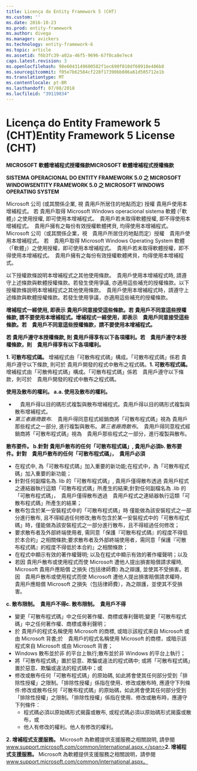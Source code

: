 ```yaml
---
title: Licença do Entity Framework 5 (CHT)
ms.custom: ''
ms.date: 2016-10-23
ms.prod: entity-framework
ms.author: divega
ms.manager: avickers
ms.technology: entity-framework-6
ms.topic: article
ms.assetid: f6b3fc39-a02a-46f5-9696-67f0ca8e7ec4
caps.latest.revision: 3
ms.openlocfilehash: 90e6043149600582f1ec690f010df60918e486b8
ms.sourcegitcommit: f05e7b62584cf228f17390bb086a61d505712e1b
ms.translationtype: MT
ms.contentlocale: pt-BR
ms.lasthandoff: 07/08/2018
ms.locfileid: "39119834"
---
```

# <a name="entity-framework-5-license-cht"></a><span data-ttu-id="75396-102">Licença do Entity Framework 5 (CHT)</span><span class="sxs-lookup"><span data-stu-id="75396-102">Entity Framework 5 License (CHT)</span></span>
<span data-ttu-id="75396-103">**MICROSOFT 軟體增補程式授權條款**</span><span class="sxs-lookup"><span data-stu-id="75396-103">**MICROSOFT 軟體增補程式授權條款**</span></span>

<span data-ttu-id="75396-104">**SISTEMA OPERACIONAL DO ENTITY FRAMEWORK 5.0 之 MICROSOFT WINDOWS**</span><span class="sxs-lookup"><span data-stu-id="75396-104">**ENTITY FRAMEWORK 5.0 之 MICROSOFT WINDOWS OPERATING SYSTEM**</span></span>

<span data-ttu-id="75396-105">Microsoft 公司 (或其關係企業, 視 貴用戶所居住的地點而定) 授權 貴用戶使用本增補程式。 若 貴用戶取得 Microsoft Windows operacional sistema 軟體 (「軟體」) 之使用授權, 即可使用本增補程式。　貴用戶若未取得軟體授權, 即不得使用本增補程式。　貴用戶擁有之每份有效授權軟體拷貝, 均得使用本增補程式。</span><span class="sxs-lookup"><span data-stu-id="75396-105">Microsoft 公司（或其關係企業，視　貴用戶所居住的地點而定）授權　貴用戶使用本增補程式。 若　貴用戶取得 Microsoft Windows Operating System 軟體（「軟體」）之使用授權，即可使用本增補程式。　貴用戶若未取得軟體授權，即不得使用本增補程式。　貴用戶擁有之每份有效授權軟體拷貝，均得使用本增補程式。</span></span>

<span data-ttu-id="75396-106">以下授權款條說明本增補程式之其他使用條款。　貴用戶使用本增補程式時, 請遵守上述條款與軟體授權條款。若發生使用爭議, 亦適用這些補充的授權條款。</span><span class="sxs-lookup"><span data-stu-id="75396-106">以下授權款條說明本增補程式之其他使用條款。　貴用戶使用本增補程式時，請遵守上述條款與軟體授權條款。若發生使用爭議，亦適用這些補充的授權條款。</span></span>

<span data-ttu-id="75396-107">**增補程式一經使用, 即表示 貴用戶同意接受這些條款。若 貴用戶不同意這些授權條款, 請不要使用本增補程式。**</span><span class="sxs-lookup"><span data-stu-id="75396-107">**增補程式一經使用，即表示　貴用戶同意接受這些條款。若　貴用戶不同意這些授權條款，請不要使用本增補程式。**</span></span>

<span data-ttu-id="75396-108">**若 貴用戶遵守本授權條款, 則 貴用戶得享有以下各項權利。**</span><span class="sxs-lookup"><span data-stu-id="75396-108">**若　貴用戶遵守本授權條款，則　貴用戶得享有以下各項權利。**</span></span>

<span data-ttu-id="75396-109">**1. 可散布程式碼。** 增補程式由「可散佈程式碼」構成。「可散布程式碼」係若 貴用戶遵守以下條款, 則可於 貴用戶開發的程式中散布之程式碼。</span><span class="sxs-lookup"><span data-stu-id="75396-109">**1. 可散布程式碼。** 增補程式由「可散佈程式碼」構成。「可散布程式碼」係若　貴用戶遵守以下條款，則可於　貴用戶開發的程式中散布之程式碼。</span></span>

<span data-ttu-id="75396-110">**使用及散布的權利。 a.**</span><span class="sxs-lookup"><span data-stu-id="75396-110">**a. 使用及散布的權利。**</span></span>

-   　<span data-ttu-id="75396-111">貴用戶得以目的碼形式複製與散布增補程式。</span><span class="sxs-lookup"><span data-stu-id="75396-111">貴用戶得以目的碼形式複製與散布增補程式。</span></span>
-   <span data-ttu-id="75396-112">*第三者廠商散布*.　貴用戶得同意程式經銷商將「可散布程式碼」視為 貴用戶那些程式之一部分, 進行複製與散布。</span><span class="sxs-lookup"><span data-stu-id="75396-112">*第三者廠商散布*。　貴用戶得同意程式經銷商將「可散布程式碼」視為　貴用戶那些程式之一部分，進行複製與散布。</span></span>

<span data-ttu-id="75396-113">**散布要件。 b.針對 貴用戶散布的任何「可散布程式碼」, 貴用戶必須**</span><span class="sxs-lookup"><span data-stu-id="75396-113">**b. 散布要件。針對　貴用戶散布的任何「可散布程式碼」，　貴用戶必須**</span></span>

-   <span data-ttu-id="75396-114">在程式中, 為「可散布程式碼」加入重要的新功能;</span><span class="sxs-lookup"><span data-stu-id="75396-114">在程式中，為「可散布程式碼」加入重要的新功能；</span></span>
-   <span data-ttu-id="75396-115">針對任何副檔名為. lib 的「可散布程式碼」, 貴用戶僅得散布透過 貴用戶程式之連結器執行這類「可散布程式碼」所產生的結果;</span><span class="sxs-lookup"><span data-stu-id="75396-115">針對任何副檔名為 .lib 的「可散布程式碼」，　貴用戶僅得散布透過　貴用戶程式之連結器執行這類「可散布程式碼」所產生的結果；</span></span>
-   <span data-ttu-id="75396-116">散布包含於某一安裝程式中的「可散布程式碼」時 僅能做為該安裝程式之一部分進行散布, 且不得經過任何修改;</span><span class="sxs-lookup"><span data-stu-id="75396-116">散布包含於某一安裝程式中的「可散布程式碼」時，僅能做為該安裝程式之一部分進行散布，且不得經過任何修改；</span></span>
-   <span data-ttu-id="75396-117">要求散布者及外部終端使用者, 需同意「保護『可散布程式碼』的程度不得低於本合約」之相關條款;</span><span class="sxs-lookup"><span data-stu-id="75396-117">要求散布者及外部終端使用者，需同意「保護『可散布程式碼』的程度不得低於本合約」之相關條款；</span></span>
-   <span data-ttu-id="75396-118">在程式中顯示有效的著作權聲明; 以及</span><span class="sxs-lookup"><span data-stu-id="75396-118">在程式中顯示有效的著作權聲明；以及</span></span>
-   <span data-ttu-id="75396-119">若因 貴用戶散布或使用程式而使 Microsoft 遭他人提出損害賠償請求權時, Microsoft 貴用戶應賠償 之損失 (包括律師費) 為之辯護, 並使其不受損害。</span><span class="sxs-lookup"><span data-stu-id="75396-119">若因　貴用戶散布或使用程式而使 Microsoft 遭他人提出損害賠償請求權時，　貴用戶應賠償 Microsoft 之損失（包括律師費），為之辯護，並使其不受損害。</span></span>

<span data-ttu-id="75396-120">**c. 散布限制。　貴用戶不得**</span><span class="sxs-lookup"><span data-stu-id="75396-120">**c. 散布限制。　貴用戶不得**</span></span>

-   <span data-ttu-id="75396-121">變更「可散布程式碼」中之任何著作權、商標或專利聲明;</span><span class="sxs-lookup"><span data-stu-id="75396-121">變更「可散布程式碼」中之任何著作權、商標或專利聲明；</span></span>
-   <span data-ttu-id="75396-122">於 貴用戶的程式名稱使用 Microsoft 的商標, 或暗示該程式來自 Microsoft 或由 Microsoft 背書;</span><span class="sxs-lookup"><span data-stu-id="75396-122">於　貴用戶的程式名稱使用 Microsoft 的商標，或暗示該程式來自 Microsoft 或由 Microsoft 背書；</span></span>
-   <span data-ttu-id="75396-123">Windows 散布並於非 的平台上執行;</span><span class="sxs-lookup"><span data-stu-id="75396-123">散布並於非 Windows 的平台上執行；</span></span>
-   <span data-ttu-id="75396-124">將「可散布程式碼」置於惡意、欺騙或違法的程式碼中; 或</span><span class="sxs-lookup"><span data-stu-id="75396-124">將「可散布程式碼」置於惡意、欺騙或違法的程式碼中；或</span></span>
-   <span data-ttu-id="75396-125">修改或散布任何「可散布程式碼」的原始碼, 如此將會使其任何部分受到「排除性授權」之限制。「排除性授權」係指在使用、修改或散布時, 應遵守下列條件:</span><span class="sxs-lookup"><span data-stu-id="75396-125">修改或散布任何「可散布程式碼」的原始碼，如此將會使其任何部分受到「排除性授權」之限制。「排除性授權」係指在使用、修改或散布時，應遵守下列條件：</span></span>
    -   <span data-ttu-id="75396-126">程式碼必須以原始碼形式揭露或散布, 或</span><span class="sxs-lookup"><span data-stu-id="75396-126">程式碼必須以原始碼形式揭露或散布，或</span></span>
    -   <span data-ttu-id="75396-127">他人有修改的權利。</span><span class="sxs-lookup"><span data-stu-id="75396-127">他人有修改的權利。</span></span>

<span data-ttu-id="75396-128">**2. 增補程式支援服務。** Microsoft 為軟體提供支援服務之相關說明, 請參閱 www.support.microsoft.com/common/international.aspx.</span><span class="sxs-lookup"><span data-stu-id="75396-128">**2. 增補程式支援服務。** Microsoft 為軟體提供支援服務之相關說明，請參閱 www.support.microsoft.com/common/international.aspx。</span></span>
